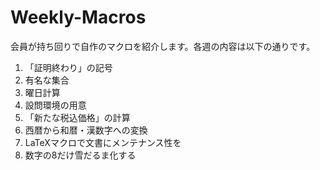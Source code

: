 # Weekly-Macros

会員が持ち回りで自作のマクロを紹介します。各週の内容は以下の通りです。

1. 「証明終わり」の記号
2.  有名な集合
3.  曜日計算
4.  設問環境の用意
5. 「新たな税込価格」の計算
6. 西暦から和暦・漢数字への変換
7. LaTeXマクロで文書にメンテナンス性を
8. 数字の8だけ雪だるま化する
